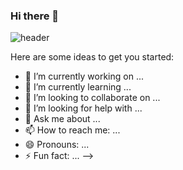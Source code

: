 ### Hi there 👋
![header](https://capsule-render.vercel.app/api?type=waving&customColorList=15&height=300&section=footer&text=🏄🏻‍♀&fontSize=60&animation=blinking)

Here are some ideas to get you started:




- 🔭 I’m currently working on ...
- 🌱 I’m currently learning ...
- 👯 I’m looking to collaborate on ...
- 🤔 I’m looking for help with ...
- 💬 Ask me about ...
- 📫 How to reach me: ...
- 😄 Pronouns: ...
- ⚡ Fun fact: ...
-->
